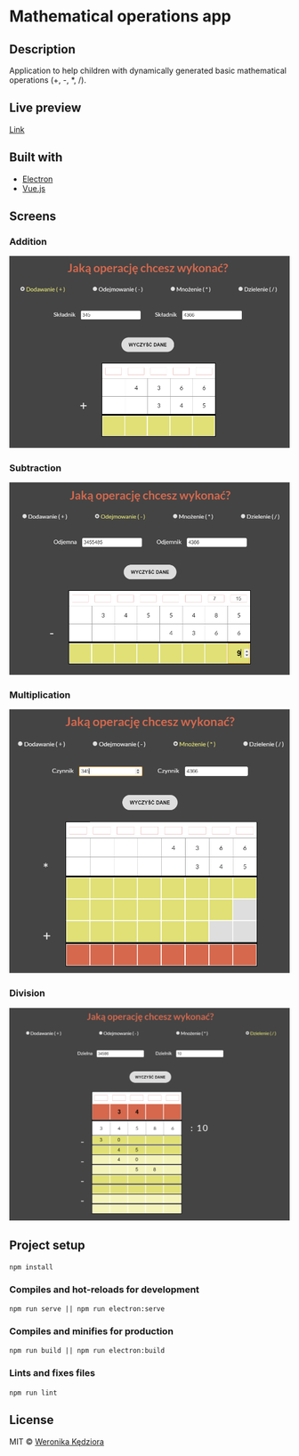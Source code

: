 # Mathematical operations app

## Description
Application to help children with dynamically generated basic mathematical operations (+, -, *, /).

## Live preview
[Link](https://basic-math-operations.netlify.com/)

## Built with
- [Electron](https://electronjs.org/)
- [Vue.js](https://vuejs.org/)

## Screens
### Addition
![Example addition operation](public/images/addition.PNG)

### Subtraction
![Example subtraction operation](public/images/subtraction.PNG)

### Multiplication
![Example multiplication operation](public/images/multiplication.PNG)

### Division
![Example division operation](public/images/division.PNG)

## Project setup
```
npm install
```

### Compiles and hot-reloads for development
```
npm run serve || npm run electron:serve
```

### Compiles and minifies for production
```
npm run build || npm run electron:build
```

### Lints and fixes files
```
npm run lint
```

## License
MIT © [Weronika Kędziora](https://github.com/Hobbytowo)
